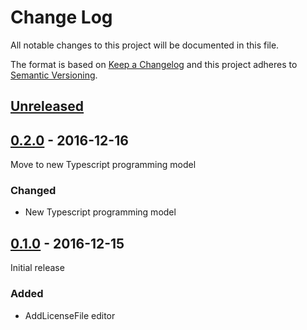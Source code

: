 # Change Log

All notable changes to this project will be documented in this file.

The format is based on [Keep a Changelog](http://keepachangelog.com/)
and this project adheres to [Semantic Versioning](http://semver.org/).

## [Unreleased]

[Unreleased]: https://github.com/atomist-rugs/licensing-editors/compare/0.2.0...HEAD

## [0.2.0] - 2016-12-16

[0.2.0]: https://github.com/atomist-rugs/licensing-editors/compare/0.1.0...0.2.0

Move to new Typescript programming model

### Changed

-  New Typescript programming model

## [0.1.0] - 2016-12-15

[0.1.0]: https://github.com/atomist-rugs/licensing-editors/compare/968a26f...0.1.0

Initial release

### Added

-   AddLicenseFile editor
